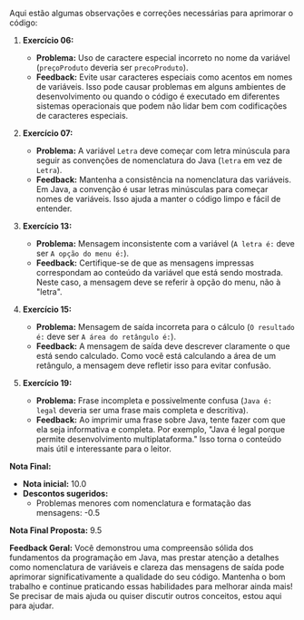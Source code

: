 Aqui estão algumas observações e correções necessárias para aprimorar o código:

1. **Exercício 06:**
   - **Problema:** Uso de caractere especial incorreto no nome da variável (`preçoProduto` deveria ser `precoProduto`).
   - **Feedback:** Evite usar caracteres especiais como acentos em nomes de variáveis. Isso pode causar problemas em alguns ambientes de desenvolvimento ou quando o código é executado em diferentes sistemas operacionais que podem não lidar bem com codificações de caracteres especiais.

2. **Exercício 07:**
   - **Problema:** A variável `Letra` deve começar com letra minúscula para seguir as convenções de nomenclatura do Java (`letra` em vez de `Letra`).
   - **Feedback:** Mantenha a consistência na nomenclatura das variáveis. Em Java, a convenção é usar letras minúsculas para começar nomes de variáveis. Isso ajuda a manter o código limpo e fácil de entender.

3. **Exercício 13:**
   - **Problema:** Mensagem inconsistente com a variável (`A letra é:` deve ser `A opção do menu é:`).
   - **Feedback:** Certifique-se de que as mensagens impressas correspondam ao conteúdo da variável que está sendo mostrada. Neste caso, a mensagem deve se referir à opção do menu, não à "letra".

4. **Exercício 15:**
   - **Problema:** Mensagem de saída incorreta para o cálculo (`O resultado é:` deve ser `A área do retângulo é:`).
   - **Feedback:** A mensagem de saída deve descrever claramente o que está sendo calculado. Como você está calculando a área de um retângulo, a mensagem deve refletir isso para evitar confusão.

5. **Exercício 19:**
   - **Problema:** Frase incompleta e possivelmente confusa (`Java é: legal` deveria ser uma frase mais completa e descritiva).
   - **Feedback:** Ao imprimir uma frase sobre Java, tente fazer com que ela seja informativa e completa. Por exemplo, "Java é legal porque permite desenvolvimento multiplataforma." Isso torna o conteúdo mais útil e interessante para o leitor.

**Nota Final:**
- **Nota inicial:** 10.0
- **Descontos sugeridos:**
  - Problemas menores com nomenclatura e formatação das mensagens: -0.5

**Nota Final Proposta:** 9.5

**Feedback Geral:**
Você demonstrou uma compreensão sólida dos fundamentos da programação em Java, mas prestar atenção a detalhes como nomenclatura de variáveis e clareza das mensagens de saída pode aprimorar significativamente a qualidade do seu código. Mantenha o bom trabalho e continue praticando essas habilidades para melhorar ainda mais! Se precisar de mais ajuda ou quiser discutir outros conceitos, estou aqui para ajudar.
